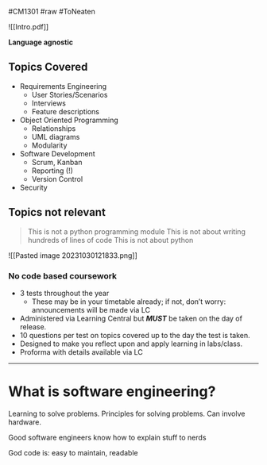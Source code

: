 #CM1301 #raw #ToNeaten 

![[Intro.pdf]]

**Language agnostic**
## Topics Covered
-  Requirements Engineering
	-  User Stories/Scenarios
	-  Interviews
	-  Feature descriptions
-  Object Oriented Programming
	-  Relationships
	-  UML diagrams
	-  Modularity
-  Software Development
	-  Scrum, Kanban
	-  Reporting (!)
	-  Version Control
-  Security
## Topics not relevant
> This is not a python programming module
> This is not about writing hundreds of lines of code
> This is not about python

![[Pasted image 20231030121833.png]]
### No code based coursework
-  3 tests throughout the year
	-  These may be in your timetable already; if not, don’t worry: announcements will be made via LC
-  Administered via Learning Central but ***MUST*** be taken on the day of release.
-  10 questions per test on topics covered up to the day the test is taken.
-  Designed to make you reflect upon and apply learning in labs/class.
-  Proforma with details available via LC

---
# What is software engineering?
Learning to solve problems.
Principles for solving problems.
Can involve hardware.

Good software engineers know how to explain stuff to nerds

God code is: easy to maintain, readable